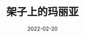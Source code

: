 ---
title: '架子上的玛丽亚'
date: '2022-02-20'
price: '60.00'
theaters: ['北京当代MOMA百老汇电影中心影院']
seat: ['I-9']
---